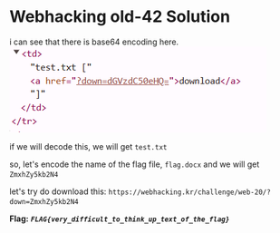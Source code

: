 # Webhacking old-42 Solution

i can see that there is base64 encoding here.
![alt text](./images/old-42.png)


if we will decode this, we will get `test.txt`

so, let's encode the name of the flag file, `flag.docx`
and we will get `ZmxhZy5kb2N4`

let's try do download this:
`https://webhacking.kr/challenge/web-20/?down=ZmxhZy5kb2N4`


**Flag:** ***`FLAG{very_difficult_to_think_up_text_of_the_flag}`*** 

